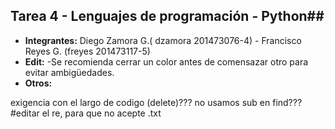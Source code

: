 ## Tarea 4 - Lenguajes de programación - Python##

  * **Integrantes:** Diego Zamora G.( dzamora 201473076-4) - Francisco Reyes G. (freyes 201473117-5)
  * **Edit:** -Se recomienda cerrar un color antes de comensazar otro para evitar ambigüedades.
  * **Otros:**

exigencia con el largo de codigo (delete)???
no usamos sub en find???
#editar el re, para que no acepte .txt